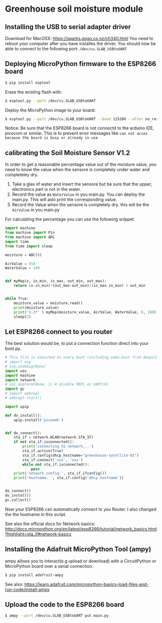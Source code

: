 # Greenhouse soil moisture module

## Installing the USB to serial adapter driver

Download for MacOSX: https://sparks.gogo.co.nz/ch340.html
You need to reboot your computer after you have installes the driver.
You should now be able to connect to the following port: `/dev/cu.SLAB_USBtoUART`

## Deploying MicroPython firmware to the ESP8266 board

```bash
$ pip install esptool
```

Erase the existing flash with:

```bash
$ esptool.py --port /dev/cu.SLAB_USBtoUART
```

Deploy the MicroPython image to your board:

```bash
$ esptool.py --port /dev/cu.SLAB_USBtoUART --baud 115200 --after no_reset write_flash --flash_mode dio 0x00000 /Users/mirko/Downloads/esp8266-20200911-v1.13.bin
```

Notice: Be sure that the ESP8266 board is not connectd to the arduino IDE, picocom or similar. This is to prevent error messages like `can not acces because the board is busy or already in use`

## calibrating the Soil Moisture Sensor V1.2

In order to get a reasonable percentage value out of the moisture value, you need to know the value when the sensore is completely under water and completeley dry.

1. Take a glas of water and insert the sensore but be sure that the upper, electronics part is not in the water.
2. Record the value as `WaterValue` in you main.py. You can deploy the main.py. This will aslo print the corresponding value.
3. Record the Value when the sensore is completely dry. this will be the `AirValue` in you main.py

For calculating the percentage you can use the following snippet.

```python
import machine
from machine import Pin
from machine import ADC
import time
from time import sleep

moisture = ADC(0)

AirValue = 554
WaterValue = 149


def myMap(x, in_min, in_max, out_min, out_max):
    return (x-in_min)*(out_max-out_min)/(in_max-in_min) + out_min


while True:
    moisture_value = moisture.read()
    print(moisture_value)
    print('%.2f' % myMap(moisture_value, AirValue, WaterValue, 0, 100), "%")
    sleep(3)
```

## Let ESP8266 connect to you router

The best solution would be, to put a connection function direct into your boot.py.

```python
# This file is executed on every boot (including wake-boot from deepsleep)
# import esp
# esp.osdebug(None)
import uos
import machine
import network
# uos.dupterm(None, 1) # disable REPL on UART(0)
import gc
# import webrepl
# webrepl.start()

import upip

def do_install():
    upip.install('picoweb')


def do_connect():
    sta_if = network.WLAN(network.STA_IF)
    if not sta_if.isconnected():
        print('connecting to network...')
        sta_if.active(True)
        sta_if.config(dhcp_hostname="greenhouse-satellite-01")
        sta_if.connect('xxx', 'xxx')
        while not sta_if.isconnected():
            pass
    print('network config:', sta_if.ifconfig())
    print('hostname: ', sta_if.config('dhcp_hostname'))


do_connect()
do_install()
gc.collect()
```

Now your ESP8266 can automatically connect to you Router.
I also changed the the hostname in this script.

See also the official docs for Network basics:
http://docs.micropython.org/en/latest/esp8266/tutorial/network_basics.html?highlight=sta_if#network-basics

## Installing the Adafruit MicroPython Tool (ampy)

ampy allows you to interact(e.g upload or download) with a CircuitPython or MicroPython board over a serial connection.

```bash
$ pip install adafruit-ampy
```

See also: https://learn.adafruit.com/micropython-basics-load-files-and-run-code/install-ampy

## Upload the code to the ESP8266 board

```bash
$ ampy --port /dev/cu.SLAB_USBtoUART put main.py
```
